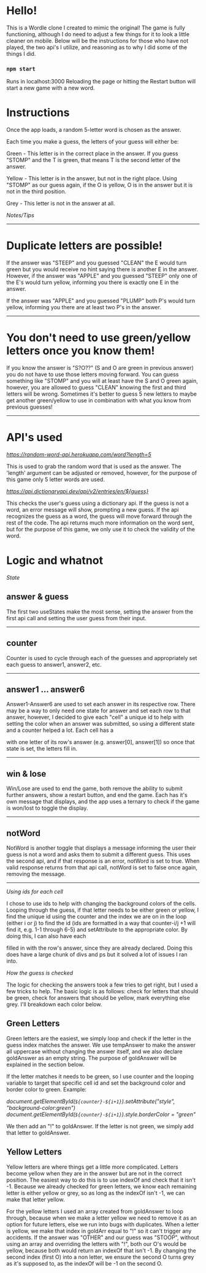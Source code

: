 # Hello! #

This is a Wordle clone I created to mimic the original! The game is fully functioning, although I do need to adjust a few things for it to look a little cleaner on mobile. Below will be the instructions for those who have not played, the two api's I utilize, and reasoning as to why I did some of the things I did. 

### `npm start` ###

Runs in localhost:3000
Reloading the page or hitting the Restart button will start a new game with a new word.

# Instructions #

Once the app loads, a random 5-letter word is chosen as the answer. 

Each time you make a guess, the letters of your guess will either be:

Green - This letter is in the correct place in the answer. If you guess "STOMP" and the T is green, that means T is the second letter of the answer. 

Yellow - This letter is in the answer, but not in the right place. Using "STOMP" as our guess again, if the O is yellow, O is in the answer but it is not in the third position. 

Grey - This letter is not in the answer at all.

*Notes/Tips*

***

# Duplicate letters are possible! 

If the answer was "STEEP" and you guessed "CLEAN" the E would turn green but you would receive no hint saying there is another E in the answer. However, if the answer was "APPLE" and you guessed "STEEP" only one of the E's would turn yellow, informing you there is exactly one E in the answer. 

If the answer was "APPLE" and you guessed "PLUMP" both P's would turn yellow, informing you there are at least two P's in the answer. 

***

# You don't need to use green/yellow letters once you know them!

If you know the answer is "S?O??" (S and O are green in previous answer) you do not have to use those letters moving forward. You can guess something like "STOMP" and you will at least have the S and O green again, however, you are allowed to guess "CLEAN" knowing the first and third letters will be wrong. Sometimes it's better to guess 5 new letters to maybe get another green/yellow to use in combination with what you know from previous guesses!

***

# API's used

*https://random-word-api.herokuapp.com/word?length=5* 

This is used to grab the random word that is used as the answer. The 'length' argument can be adjusted or removed, however, for the purpose of this game only 5 letter words are used. 

*https://api.dictionaryapi.dev/api/v2/entries/en/${guess}* 

This checks the user's guess using a dictionary api. If the guess is not a word, an error message will show, prompting a new guess. If the api recognizes the guess as a word, the guess will move forward through the rest of the code. The api returns much more information on the word sent, but for the purpose of this game, we only use it to check the validity of the word.

# Logic and whatnot

*State*

## answer & guess

The first two useStates make the most sense, setting the answer from the first api call and setting the user guess from their input. 

***

## counter

Counter is used to cycle through each of the guesses and appropriately set each guess to answer1, answer2, etc. 

***

## answer1 ... answer6

Answer1-Answer6 are used to set each answer in its respective row. There may be a way to only need one state for answer and set each row to that answer, however, I decided to give each "cell" a unique id to help with setting the color when an answer was submitted, so using a different state and a counter helped a lot. Each cell has a <p> with one letter of its row's answer (e.g. answer[0], answer[1]) so once that state is set, the letters fill in. 

***

## win & lose

Win/Lose are used to end the game, both remove the ability to submit further answers, show a restart button, and end the game. Each has it's own message that displays, and the app uses a ternary to check if the game is won/lost to toggle the display. 

***

## notWord

NotWord is another toggle that displays a message informing the user their guess is not a word and asks them to submit a different guess. This uses the second api, and if that response is an error, notWord is set to true. When valid response returns from that api call, notWord is set to false once again, removing the message. 

***

*Using ids for each cell*

I chose to use ids to help with changing the background colors of the cells. Looping through the guess, if that letter needs to be either green or yellow, I find the unique id using the counter and the index we are on in the loop (either i or j) to find the id (ids are formatted in a way that counter-i/j +1 will find it, e.g. 1-1 through 6-5) and setAttribute to the appropriate color. By doing this, I can also have each <p> filled in with the row's answer, since they are already declared. Doing this does have a large chunk of divs and ps but it solved a lot of issues I ran into. 

*How the guess is checked*

The logic for checking the answers took a few tries to get right, but I used a few tricks to help. The basic logic is as follows: check for letters that should be green, check for answers that should be yellow, mark everything else grey. I'll breakdown each color below. 

## Green Letters

Green letters are the easiest, we simply loop and check if the letter in the guess index matches the answer. We use tempAnswer to make the answer all uppercase without changing the answer itself, and we also declare goldAnswer as an empty string. The purpose of goldAnswer will be explained in the section below. 

If the letter matches it needs to be green, so I use counter and the looping variable to target that specific cell id and set the background color and border color to green. Example:

*document.getElementById(`${counter}-${i+1}`).setAttribute("style", "background-color:green")*
*document.getElementById(`${counter}-${i+1}`).style.borderColor = "green"*

We then add an "!" to goldAnswer. If the letter is not green, we simply add that letter to goldAnswer. 

## Yellow Letters

Yellow letters are where things get a little more complicated. Letters become yellow when they are in the answer but are not in the correct position. The easiest way to do this is to use indexOf and check that it isn't -1. Because we already checked for green letters, we know each remaining letter is either yellow or grey, so as long as the indexOf isn't -1, we can make that letter yellow. 

For the yellow letters I used an array created from goldAnswer to loop through, because when we make a letter yellow we need to remove it as an option for future letters, else we run into bugs with duplicates. When a letter is yellow, we make that index in goldArr equal to "!" so it can't trigger any accidents. If the answer was "OTHER" and our guess was "STOOP", without using an array and overriding the letters with "!", both our O's would be yellow, because both would return an indexOf that isn't -1. By changing the second index (first O) into a non letter, we ensure the second O turns grey as it's supposed to, as the indexOf will be -1 on the second O. 
